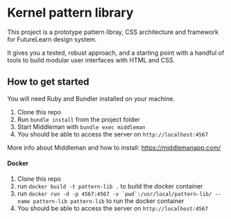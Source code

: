 Kernel pattern library
======================

This project is a prototype pattern libray, CSS architecture and framework for FutureLearn design system.

It gives you a tested, robust approach, and a starting point with a handful of tools to build modular user interfaces with HTML and CSS.


How to get started
------------------

You will need Ruby and Bundler installed on your machine.

1.  Clone this repo
2.  Run `bundle install` from the project folder
3.  Start Middleman with `bundle exec middleman`
4.  You should be able to access the server on `http://localhost:4567`

More info about Middleman and how to install: https://middlemanapp.com/

#### Docker

1. Clone this repo
2. run ```docker build -t pattern-lib .``` to build the docker container
3. run ```docker run -d -p 4567:4567 -v `pwd`:/usr/local/pattern-lib/ --name pattern-lib pattern-lib``` to run the docker container
4. You should be able to access the server on `http://localhost:4567`
